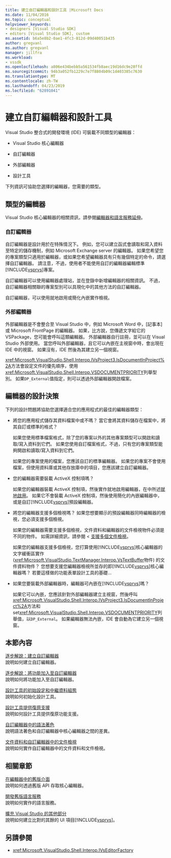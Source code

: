 ```yaml
---
title: 建立自訂編輯器和設計工具 |Microsoft Docs
ms.date: 11/04/2016
ms.topic: conceptual
helpviewer_keywords:
- designers [Visual Studio SDK]
- editors [Visual Studio SDK], custom
ms.assetid: b6a5e8b2-0ae1-4fc3-812d-09d40051b435
author: gregvanl
ms.author: gregvanl
manager: jillfra
ms.workload:
- vssdk
ms.openlocfilehash: a806e434bebb5a561534fb8aec19d16dc9e28ffd
ms.sourcegitcommit: 94b3a052fb1229c7e7f8804b09c1d403385c7630
ms.translationtype: MT
ms.contentlocale: zh-TW
ms.lasthandoff: 04/23/2019
ms.locfileid: "62891041"
---
```

# <a name="create-custom-editors-and-designers"></a>建立自訂編輯器和設計工具

Visual Studio 整合式的開發環境 (IDE) 可裝載不同類型的編輯器：

- Visual Studio 核心編輯器

- 自訂編輯器

- 外部編輯器

- 設計工具

下列資訊可協助您選擇的編輯器，您需要的類型。

## <a name="types-of-editor"></a>類型的編輯器

Visual Studio 核心編輯器的相關資訊，請參閱[編輯器和語言服務延伸](../extensibility/extending-the-editor-and-language-services.md)。

### <a name="custom-editors"></a>自訂編輯器
 自訂編輯器是設計用於在特殊情況下。 例如，您可以建立函式會讀取和寫入資料至特定的儲存機制，例如 Microsoft Exchange server 的編輯器。 如果您希望您的專案類型只適用於編輯器，或如果您希望編輯器具有只有幾個特定的命令，請選擇自訂編輯器。 請注意，不過，使用者不能使用自訂的編輯器編輯標準[!INCLUDE[vsprvs](../code-quality/includes/vsprvs_md.md)]專案。

 自訂編輯器可以使用編輯器處理站，並在登錄中新增編輯器的相關資訊。 不過，自訂編輯器相關聯的專案型別可以具現化中的其他方法的自訂編輯器。

 自訂編輯器，可以使用就地啟用或簡化內嵌實作檢視。

### <a name="external-editors"></a>外部編輯器
 外部編輯器是不會整合至 Visual Studio 中，例如 Microsoft Word 中，[記事本] 或 Microsoft FrontPage 的編輯器。 如果，比方說，您傳遞文字給它的 VSPackage，您可能會呼叫這類編輯器。 外部編輯器自行註冊，並可以在 Visual Studio 外部使用。 當您呼叫外部編輯器，且它可以內嵌在主視窗中時，會出現在 IDE 中的視窗。 如果沒有，IDE 然後為其建立另一個視窗。

 <xref:Microsoft.VisualStudio.Shell.Interop.IVsProject3.IsDocumentInProject%2A>方法會設定文件的優先順序，使用<xref:Microsoft.VisualStudio.Shell.Interop.VSDOCUMENTPRIORITY>列舉型別。 如果`DP_External`值指定，則可以透過外部編輯器開啟檔案。

## <a name="editor-design-decisions"></a>編輯器的設計決策
 下列的設計問題將協助您選擇適合您的應用程式的最佳的編輯器類型：

- 將您的應用程式儲存其資料檔案中或不嗎？ 當它會將其資料儲存在檔案中，將其自訂或標準的格式？

   如果您使用標準檔案格式，除了您的專案以外的其他專案類型可以開啟和讀取/寫入資料到它們。 如果您使用自訂檔案格式，不過，只有您的專案類型能夠開啟和讀取/寫入資料到它們。

   如果您的專案使用的檔案，您應該自訂的標準編輯器。 如果您的專案不會使用檔案，但使用資料庫或其他存放庫中的項目，您應該建立自訂編輯器。

- 您的編輯器需要裝載 ActiveX 控制項嗎？

   如果您的編輯器裝載 ActiveX 控制項，然後實作就地啟用編輯器，在中所述[就地啟用](../extensibility/in-place-activation.md)。 如果它不會裝載 ActiveX 控制項，然後使用簡化的內嵌編輯器中，或是自訂[!INCLUDE[vsprvs](../code-quality/includes/vsprvs_md.md)]預設編輯器。

- 將您的編輯器支援多個檢視嗎？ 如果您想要顯示的預設編輯器同時編輯器的檢視，您必須支援多個檢視。

   如果您的編輯器需要支援多個檢視，文件資料和編輯器的文件檢視物件必須是不同的物件。 如需詳細資訊，請參閱 <<c0> [ 支援多個文件檢視](../extensibility/supporting-multiple-document-views.md)。

   如果您的編輯器支援多個檢視，您打算使用[!INCLUDE[vsprvs](../code-quality/includes/vsprvs_md.md)]核心編輯器的文字緩衝區實作 (<xref:Microsoft.VisualStudio.TextManager.Interop.VsTextBuffer>物件) 的文件資料物件？ 您想要支援您編輯器檢視所並存的即[!INCLUDE[vsprvs](../code-quality/includes/vsprvs_md.md)]核心編輯器嗎？ 若要這樣做的功能表單設計工具的基礎...

- 如果您要裝載外部編輯器時，編輯器可內嵌在[!INCLUDE[vsprvs](../code-quality/includes/vsprvs_md.md)]嗎？

   如果它可以內嵌，您應該針對外部編輯器建立主視窗，然後呼叫<xref:Microsoft.VisualStudio.Shell.Interop.IVsProject3.IsDocumentInProject%2A>方法和 set<xref:Microsoft.VisualStudio.Shell.Interop.VSDOCUMENTPRIORITY>列舉值，以`DP_External`。 如果編輯器無法內嵌，IDE 會自動為它建立另一個視窗。

## <a name="in-this-section"></a>本節內容

[逐步解說：建立自訂編輯器](../extensibility/walkthrough-creating-a-custom-editor.md)\
說明如何建立自訂編輯器。

[逐步解說：將功能加入至自訂編輯器](../extensibility/walkthrough-adding-features-to-a-custom-editor.md)\
說明如何將功能加入至自訂編輯器。

[設計工具的初始設定和中繼資料組態](../extensibility/designer-initialization-and-metadata-configuration.md)\
說明如何初始化設計工具。

[設計工具提供復原支援](../extensibility/supplying-undo-support-to-designers.md)\
說明如何設計工具提供復原功能支援。

[自訂編輯器中的語法著色](../extensibility/syntax-coloring-in-custom-editors.md)\
說明語法著色和自訂編輯器中核心編輯器之間的差異。

[文件資料和自訂編輯器中的文件檢視](../extensibility/document-data-and-document-view-in-custom-editors.md)\
說明如何實作自訂編輯器中的文件資料和文件檢視。

## <a name="related-sections"></a>相關章節

[在編輯器中的舊版介面](../extensibility/legacy-interfaces-in-the-editor.md)\
說明如何透過舊版 API 存取核心編輯器。

[開發舊版語言服務](../extensibility/internals/developing-a-legacy-language-service.md)\
說明如何實作的語言服務。

[擴充 Visual Studio 的其他部分](../extensibility/extending-other-parts-of-visual-studio.md)\
說明如何建立比對的其餘的 UI 項目[!INCLUDE[vsprvs](../code-quality/includes/vsprvs_md.md)]。

## <a name="see-also"></a>另請參閱

- <xref:Microsoft.VisualStudio.Shell.Interop.IVsEditorFactory>